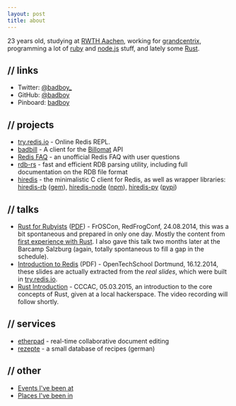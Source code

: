 ```yaml
---
layout: post
title: about
---
```


23 years old,
studying at [RWTH Aachen](http://www.rwth-aachen.de/), working for
[grandcentrix](https://www.grandcentrix.net/), programming a lot of
[ruby](http://www.ruby-lang.org/en/) and [node.js](http://nodejs.org/) stuff, and lately some [Rust](http://www.rust-lang.org/).

## // links

* Twitter: [@badboy\_](https://twitter.com/badboy_)
* GitHub: [@badboy](https://github.com/badboy)
* Pinboard: [badboy](http://pinboard.in/u:badboy)

## // projects

* [try.redis.io](http://try.redis.io) - Online Redis REPL.
* [badbill](https://github.com/badboy/badbill) - A client for the [Billomat](http://www.billomat.com/en/api/) API
* [Redis FAQ](/redis-faq/) - an unofficial Redis FAQ with user questions
* [rdb-rs](http://rdb.fnordig.de/) - fast and efficient RDB parsing utility, including full documentation on the RDB file format
* [hiredis](https://github.com/redis/hiredis) - the minimalistic C client for Redis, as well as wrapper libraries: [hiredis-rb](https://github.com/redis/hiredis-rb/) ([gem](https://rubygems.org/gems/hiredis)), [hiredis-node](https://github.com/redis/hiredis-node) ([npm](https://www.npmjs.com/package/hiredis)), [hiredis-py](https://github.com/redis/hiredis-py) ([pypi](https://pypi.python.org/pypi/hiredis/))

## // talks

* [Rust for Rubyists](https://fnordig.de/talks/2014/froscon/rust-for-rubyists/) ([PDF](https://fnordig.de/talks/2014/froscon/rust-for-rubyists/froscon2014-redfrogconf-rust-for-rubyists.pdf)) - FrOSCon, RedFrogConf, 24.08.2014, this was a bit spontaneous and prepared in only one day. Mostly the content from [first experience with Rust](/2014/08/12/first-experience-with-rust/). I also gave this talk two months later at the Barcamp Salzburg (again, totally spontaneous to fill a gap in the schedule).
* [Introduction to Redis](http://fnordig.de/talks/2014/ots/redis-introduction-otsdo-2014-12-16.pdf) (PDF) - OpenTechSchool Dortmund, 16.12.2014, these slides are actually extracted from the _real slides_, which were built in [try.redis.io](http://try.redis.io).
* [Rust Introduction](https://fnordig.de/talks/2015/cccac/rust-intro/#0) - CCCAC, 05.03.2015, an introduction to the core concepts of Rust, given at a local hackerspace. The video recording will follow shortly.

## // services

* [etherpad](https://pad.fnordig.de/) - real-time collaborative document editing
* [rezepte](http://rezepte.fnordig.de/) - a small database of recipes (german)

## // other

* [Events I've been at](http://badboy.hasbeen.at/)
* [Places I've been in](http://badboy.hasbeen.in/)
